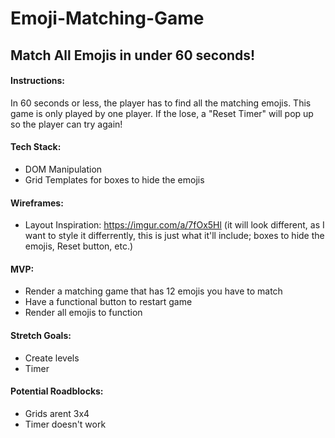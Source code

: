 # Emoji-Matching-Game

## Match All Emojis in under 60 seconds!

#### Instructions:
In 60 seconds or less, the player has to find all the matching emojis. This game is only played by one player. 
If the lose, a "Reset Timer" will pop up so the player can try again!

#### Tech Stack:
- DOM Manipulation
- Grid Templates for boxes to hide the emojis

#### Wireframes:
- Layout Inspiration: https://imgur.com/a/7fOx5Hl
(it will look different, as I want to style it differrently, this is just what it'll include; boxes to hide the emojis, Reset button, etc.)

#### MVP:
- Render a matching game that has 12 emojis you have to match
- Have a functional button to restart game
- Render all emojis to function

#### Stretch Goals:
- Create levels
- Timer

#### Potential Roadblocks:
- Grids arent 3x4
- Timer doesn't work
